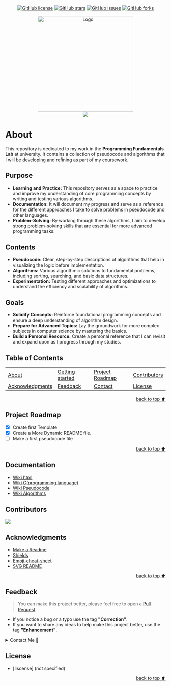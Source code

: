 <!-- Intro-->



<!-- Shields Section--> <!-- Optional -->

<!-- 
* Insert project shields and badges through this link https://shields.io/
* 
*
-->

<div align="center">
    <a href="https://github.com/AsadFattani/24K-0721/blob/main/LICENSE.txt"><img alt="GitHub license" src="https://img.shields.io/github/license/AsadFattani/24K-0721?color=ff69b4&style=for-the-badge"></a>
    <a href="https://github.com/AsadFattani/24K-0721/stargazers"><img alt="GitHub stars" src="https://img.shields.io/github/stars/AsadFattani/24K-0721?color=yellow&label=Project%20Stars&style=for-the-badge"></a>
    <a href="https://github.com/AsadFattani/24K-0721/issues"><img alt="GitHub issues" src="https://img.shields.io/github/issues/AsadFattani/24K-0721?color=brightgreen&label=issues&style=for-the-badge"></a>
    <a href="https://github.com/AsadFattani/24K-0721/network"><img alt="GitHub forks" src="https://img.shields.io/github/forks/AsadFattani/24K-0721?color=9cf&label=forks&style=for-the-badge"></a>
</div>
<br>


<!-- Logo Section  --> 

<!--
* Inserting logo a san image
-->
<div align="center" id="top">
    <a href="AsadFattani" target="_blank">
        <img src="https://avatars.githubusercontent.com/u/123973804?s=96&v=4"
        alt="Logo" height="300" width="auto">
    </a>
</div>


<!-- Project title 
* use a dynamic typing-SvG here https://readme-typing-svg.demolab.com/demo/
*
*  Instead you can type your project name after a # header
-->

<div align="center">
<img src="https://readme-typing-svg.demolab.com?font=Fira+Code&size=22&duration=4000&pause=5000&background=FFFFFF00&center=true&vCenter=true&multiline=true&width=435&lines=PROGRAMMING-FUNDEMENTALS-24K-0721">
</div>


# About

This repository is dedicated to my work in the **Programming Fundamentals Lab** at university. It contains a collection of pseudocode and algorithms that I will be developing and refining as part of my coursework.

## Purpose
- **Learning and Practice:** This repository serves as a space to practice and improve my understanding of core programming concepts by writing and testing various algorithms.
- **Documentation:** It will document my progress and serve as a reference for the different approaches I take to solve problems in pseudocode and other languages.
- **Problem-Solving:** By working through these algorithms, I aim to develop strong problem-solving skills that are essential for more advanced programming tasks.

## Contents
- **Pseudocode:** Clear, step-by-step descriptions of algorithms that help in visualizing the logic before implementation.
- **Algorithms:** Various algorithmic solutions to fundamental problems, including sorting, searching, and basic data structures.
- **Experimentation:** Testing different approaches and optimizations to understand the efficiency and scalability of algorithms.

## Goals
- **Solidify Concepts:** Reinforce foundational programming concepts and ensure a deep understanding of algorithm design.
- **Prepare for Advanced Topics:** Lay the groundwork for more complex subjects in computer science by mastering the basics.
- **Build a Personal Resource:** Create a personal reference that I can revisit and expand upon as I progress through my studies.



<!--## How to use this project-->
<!-- 
* to be added
* 
* once completed
-->



<!--## D<!--emo-->
<!--
* to be added
-->


## Table of Contents
<!-- 
* This helps keeping README readable and more professional.
-->


<dev align="center">
<table align="center">
        <tr>
            <td><a href="#about">About</a></td>        
            <td><a href="#how-to-use-this-project">Getting started</td>
            <!-- <td><a href="#demo">Demo</a></td> -->
            <td><a href="#project-roadmap--">Project Roadmap</a></td>
            <!-- <td><a href="#documentation">Documentation</a></td> -->
            <td><a href="#contributors">Contributors</a></td>
        </tr>
        <tr>
            <td><a href="#acknowledgments">Acknowledgments</a></td>
            <td><a href="#feedback">Feedback</a></td>
            <td><a href="#contact">Contact</a></td>
            <td><a href="#license">License</a></td>
        </tr>
</table>
</dev>


<!-- back to top button. -->
<p align="right"><a href="#top">back to top ⬆️</a></p>


## Project Roadmap 
<!-- 
* Add this section in case the project has different phases
* 
* Under production or will be updated.
-->
- [x] Create first Template 
- [x] Create a More Dynamic README file.
- [ ] Make a first pseudocode file

<p align="right"><a href="#top">back to top ⬆️</a></p>



## Documentation
<!-- 
* You may add any documentation or Wikis here
* 
* 
-->
- [Wiki html](https://en.wikipedia.org/wiki/HTML)
- [Wiki C(programming language)](https://en.wikipedia.org/wiki/C_(programming_language))
- [Wiki Pseudocode](https://en.wikipedia.org/wiki/Pseudocode)
- [Wiki Algorithms](https://en.wikipedia.org/wiki/Algorithm)


## Contributors
<!-- 
* Without contribution we wouldn't have open source. 
* 
-->
<a href="https://github.com/AsadFattani/24K-0721/graphs/contributors">
  <img src="https://contrib.rocks/image?repo=AsadFattani/24K-0721" />
</a>


## Acknowledgments<!-- Optional -->
<!-- 
* Credit where it's do 
* 
* Feel free to share your inspiration sources, Stackoverflow questions, github repos, tools etc.
-->

- [Make a Readme](https://www.makeareadme.com/)
- [Shields](https://shields.io/)
- [Emoji-cheat-sheet](https://github.com/ikatyang/emoji-cheat-sheet/blob/master/README.md#flags)
- [SVG README](https://readme-typing-svg.demolab.com/demo/)
<!-- - [Choose an open source license](https://choosealicense.com/) -->
<!-- TBD -->

<!-- - Use this html element to create a back to top button. -->
<p align="right"><a href="#top">back to top ⬆️</a></p>


## Feedback<!-- Required -->
<!-- 
* contacts information like email and social media accounts
.
-->

> You can make this project better, please  feel free to open a [Pull Request](https://github.com/AsadFattani/24K-0721/pulls).
- If you notice a bug or a typo use the tag **"Correction"**.
- If you want to share any ideas to help make this project better, use the tag **"Enhancement"**.

<details>
    <summary>Contact Me 📨</summary>

## Contact
<!-- 
* add your email and contact info here
-->

Reach me via email: [asad.imran.fattani@gmail.com](mailto:asad.imran.fattani@gmail.com)
</details>

## License
<!-- 
* Here you can add project license for copyrights and distribution 
* 
* check this website for an easy reference https://choosealicense.com/)
-->
- [liscense] (not specified)



<!-- - Use this html element to create a back to top button. -->
<p align="right"><a href="#top">back to top ⬆️</a></p>












